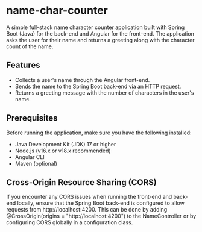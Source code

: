 # name-char-counter
A simple full-stack name character counter application built with Spring Boot (Java) for the back-end and Angular for the front-end. The application asks the user for their name and returns a greeting along with the character count of the name.

## Features

- Collects a user's name through the Angular front-end.
- Sends the name to the Spring Boot back-end via an HTTP request.
- Returns a greeting message with the number of characters in the user's name.

## Prerequisites

Before running the application, make sure you have the following installed:

- Java Development Kit (JDK) 17 or higher
- Node.js (v16.x or v18.x recommended)
- Angular CLI
- Maven (optional)

## Cross-Origin Resource Sharing (CORS)

If you encounter any CORS issues when running the front-end and back-end locally, ensure that the Spring Boot back-end is configured to allow requests from http://localhost:4200. This can be done by adding @CrossOrigin(origins = "http://localhost:4200") to the NameController or by configuring CORS globally in a configuration class.

